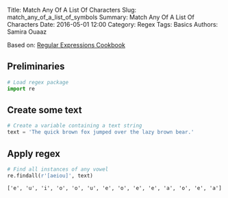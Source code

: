 Title: Match Any Of A List Of Characters
Slug: match_any_of_a_list_of_symbols
Summary: Match Any Of A List Of Characters
Date: 2016-05-01 12:00
Category: Regex
Tags: Basics
Authors: Samira Ouaaz



Based on: [Regular Expressions Cookbook](http://shop.oreilly.com/product/0636920023630.do)

## Preliminaries


```python
# Load regex package
import re
```

## Create some text


```python
# Create a variable containing a text string
text = 'The quick brown fox jumped over the lazy brown bear.'
```

## Apply regex


```python
# Find all instances of any vowel
re.findall(r'[aeiou]', text)
```




    ['e', 'u', 'i', 'o', 'o', 'u', 'e', 'o', 'e', 'e', 'a', 'o', 'e', 'a']


